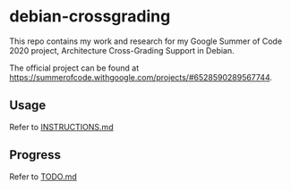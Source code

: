 # debian-crossgrading

This repo contains my work and research for my Google Summer of Code 2020 project, Architecture Cross-Grading Support in Debian.

The official project can be found at https://summerofcode.withgoogle.com/projects/#6528590289567744.

## Usage

Refer to [INSTRUCTIONS.md](INSTRUCTIONS.md)

## Progress

Refer to [TODO.md](TODO.md)
